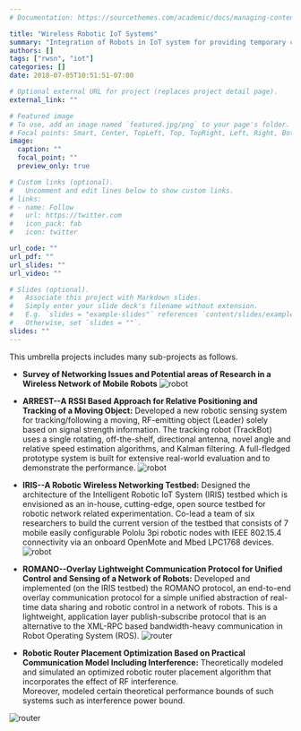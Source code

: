 ```yaml
---
# Documentation: https://sourcethemes.com/academic/docs/managing-content/

title: "Wireless Robotic IoT Systems"
summary: "Integration of Robots in IoT system for providing temporary communication platfrom and sensing"
authors: []
tags: ["rwsn", "iot"]
categories: []
date: 2018-07-05T10:51:51-07:00

# Optional external URL for project (replaces project detail page).
external_link: ""

# Featured image
# To use, add an image named `featured.jpg/png` to your page's folder.
# Focal points: Smart, Center, TopLeft, Top, TopRight, Left, Right, BottomLeft, Bottom, BottomRight.
image:
  caption: ""
  focal_point: ""
  preview_only: true

# Custom links (optional).
#   Uncomment and edit lines below to show custom links.
# links:
# - name: Follow
#   url: https://twitter.com
#   icon_pack: fab
#   icon: twitter

url_code: ""
url_pdf: ""
url_slides: ""
url_video: ""

# Slides (optional).
#   Associate this project with Markdown slides.
#   Simply enter your slide deck's filename without extension.
#   E.g. `slides = "example-slides"` references `content/slides/example-slides.md`.
#   Otherwise, set `slides = ""`.
slides: ""
---
```

This umbrella projects includes many sub-projects as follows. 

* **Survey of Networking Issues and Potential areas of Research in a Wireless Network of Mobile Robots**
![robot](/img/robo_sensor_illustration_new.png)
* **ARREST--A RSSI Based Approach for Relative Positioning and  Tracking of a Moving Object:**
Developed a new robotic sensing system for tracking/following a moving, RF-emitting object (Leader) solely based on signal strength information. The tracking robot (TrackBot) uses a single rotating, off-the-shelf, directional antenna, novel angle and relative speed estimation algorithms, and Kalman filtering.  A full-fledged prototype system is built for extensive real-world evaluation and to demonstrate the performance.
![robot](/img/robot_sch.jpg)

* **IRIS--A Robotic Wireless Networking Testbed:**
Designed the architecture of the Intelligent Robotic IoT System (IRIS) testbed which is envisioned as an in-house, cutting-edge, open source testbed for robotic network related experimentation.
Co-lead a team of six researchers to build the current version of the testbed that consists of 7 mobile easily configurable Pololu 3pi robotic nodes with IEEE 802.15.4 connectivity via an onboard OpenMote and Mbed LPC1768 devices.
![robot](/img/iris.jpg)

* **ROMANO--Overlay Lightweight Communication Protocol for Unified Control and Sensing of a Network of Robots:**
Developed and implemented (on the IRIS testbed) the ROMANO protocol, an end-to-end overlay communication protocol for a simple unified abstraction of real-time data sharing and robotic control in a network of robots. This is a lightweight, application layer publish-subscribe protocol that is an alternative to the XML-RPC  based bandwidth-heavy communication in Robot Operating System (ROS). 
![router](/img/romano_archi.jpg)

* **Robotic Router Placement Optimization Based on Practical Communication Model Including Interference:**
Theoretically modeled and simulated an optimized robotic router placement algorithm that incorporates the effect of RF interference.                         
Moreover, modeled certain theoretical performance bounds of such systems such as interference power bound.

![router](/img/robo_router_illustration_new.jpg)
                      

